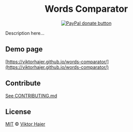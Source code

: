 <h1 align="center">Words Comparator</h1>

<p align="center">
  <a href="https://www.paypal.me/viktorhajer" title="Donate to this project using Paypal">
    <img src="https://img.shields.io/badge/paypal-donate-green.svg" alt="PayPal donate button" />
  </a>
</p>

Description here...

## Demo page

[https://viktorhajer.github.io/words-comparator/](https://viktorhajer.github.io/words-comparator/)

## Contribute
[See CONTRIBUTING.md](CONTRIBUTING.md)

## License

[MIT](https://tldrlegal.com/license/mit-license) © [Viktor Hajer](https://github.com/viktorhajer)
